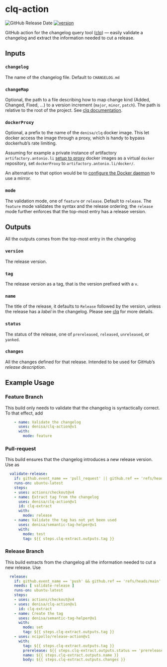 # clq-action

![GitHub Release Date](https://img.shields.io/github/release-date/denisa/clq-action?color=blue)
[![version](https://img.shields.io/github/v/release/denisa/clq-action?include_prereleases&sort=semver)](https://github.com/denisa/clq-action/releases)

GitHub action for the changelog query tool ([clq](https://github.com/denisa/clq))
— easily validate a changelog and extract the information needed to cut a release.

## Inputs

### `changelog`

The name of the changelog file. Default to `CHANGELOG.md`

### `changeMap`

Optional, the path to a file describing how to map change kind (Added, Changed, Fixed, ...)
to a version increment (`major`, `minor`, `patch`). The path is relative to the root of the
project.
See [clq documentation](https://github.com/denisa/clq#validation).

### `dockerProxy`

Optional, a prefix to the name of the `denisa/clq` docker image. This let docker access the
image through a proxy, which is handy to bypass dockerhub’s rate limiting.

Assuming for example a private instance of artifactory `artifactory.antonio.li`
[setup to proxy](https://jfrog.com/knowledge-base/how-to-configure-a-remote-repository-in-artifactory-to-proxy-a-private-docker-registry-in-docker-hub/)
docker images as a virtual `docker` repository, set `dockerProxy` to `artifactory.antonio.li/docker/`.

An alternative to that option would be to [configure the Docker daemon](https://docs.docker.com/registry/recipes/mirror/#configure-the-docker-daemon) to use a mirror.

### `mode`

The validation mode, one of `feature` or `release`. Default to `release`.
The `feature` mode validates the syntax and the release ordering; the `release` mode
further enforces that the top-most entry has a release version.

## Outputs

All the outputs comes from the top-most entry in the changelog

### `version`

The release version.

### `tag`

The release version as a tag, that is the version prefixed with a `v`.

### `name`

The title of the release, it defaults to `Release` followed by the version, unless
the release has a *label* in the changelog.
Please see [clq](https://github.com/denisa/clq/blob/main/README.md) for more details.

### `status`

The status of the release, one of `prereleased`, `released`, `unreleased`, or `yanked`.

### `changes`

All the changes defined for that release. Intended to be used for GitHub’s *release description*.

## Example Usage

### Feature Branch

This build only needs to validate that the changelog is syntactically correct.
To that effect, add

```yaml
    - name: Validate the changelog
      uses: denisa/clq-action@v1
      with:
        mode: feature
```

### Pull-request

This build ensures that the changelog introduces a new release version.
Use as

```yaml
  validate-release:
    if: github.event_name == 'pull_request' || github.ref == 'refs/heads/main'
    runs-on: ubuntu-latest
    steps:
    - uses: actions/checkout@v4
    - name: Extract tag from the changelog
      uses: denisa/clq-action@v1
      id: clq-extract
      with:
        mode: release
    - name: Validate the tag has not yet been used
      uses: denisa/semantic-tag-helper@v1
      with:
        mode: test
        tag: ${{ steps.clq-extract.outputs.tag }}
```

### Release Branch

This build extracts from the changelog all the information needed to cut a new release.
Use

```yaml
  release:
    if: github.event_name == 'push' && github.ref == 'refs/heads/main'
    needs: [ validate-release ]
    runs-on: ubuntu-latest
    steps:
    - uses: actions/checkout@v4
    - uses: denisa/clq-action@v1
      id: clq-extract
    - name: Create the tag
      uses: denisa/semantic-tag-helper@v1
      with:
        mode: set
        tag: ${{ steps.clq-extract.outputs.tag }}
    - uses: ncipollo/release-action@v1
      with:
        tag: ${{ steps.clq-extract.outputs.tag }}
        prerelease: ${{ steps.clq-extract.outputs.status == 'prereleased' }}
        name: ${{ steps.clq-extract.outputs.name }}
        body: ${{ steps.clq-extract.outputs.changes }}
```
